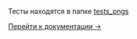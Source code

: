 Тесты находятся в папке [tests_pngs](./tests_pngs/README.md)

[Перейти к документации →](./tests_pngs/README.md)